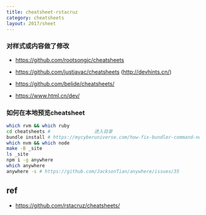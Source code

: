 ```yaml
---
title: cheatsheet-rstacruz
category: cheatsheets
layout: 2017/sheet
---
```



### 对样式或内容做了修改

- https://github.com/rootsongjc/cheatsheets
- https://github.com/justjavac/cheatsheets (http://devhints.cn/)
- https://github.com/belide/cheatsheets/

- https://www.html.cn/dev/

### 如何在本地预览cheatsheet

```bash
which rvm && which ruby
cd cheatsheets #				进入目录
bundle install # https://mycyberuniverse.com/how-fix-bundler-command-not-found-jekyll.html
which nvm && which node
make -B _site
ls _site
npm i -g anywhere
which anywhere
anywhere -s # https://github.com/JacksonTian/anywhere/issues/35
```

## ref
- https://github.com/rstacruz/cheatsheets/
